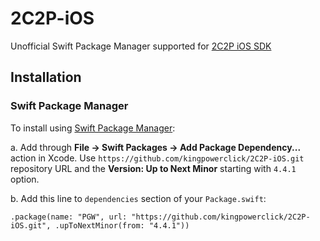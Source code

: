 # 2C2P-iOS

Unofficial Swift Package Manager supported for [2C2P iOS SDK](https://developer.2c2p.com/docs)

## Installation

### Swift Package Manager

To install using [Swift Package Manager](https://swift.org/package-manager/):

a. Add through **File -> Swift Packages -> Add Package Dependency...** action in Xcode. Use `https://github.com/kingpowerclick/2C2P-iOS.git` repository URL and the **Version: Up to Next Minor** starting with `4.4.1` option.

b. Add this line to `dependencies` section of your `Package.swift`:
```
.package(name: "PGW", url: "https://github.com/kingpowerclick/2C2P-iOS.git", .upToNextMinor(from: "4.4.1"))
```

